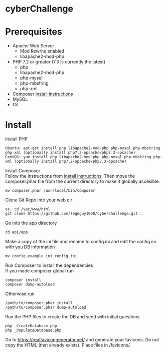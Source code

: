 # cyberChallenge


# Prerequisites
* Apache Web Server
  * Mod Rewrite enabled
  * libapache2-mod-php
* PHP 7.2 or greater (7.3 is currently the latest)
  * php
  * libapache2-mod-php
  * php-mysql
  * php-mbstring
  * php-xml
* Composer [install instructions](https://getcomposer.org/download/)
* MySQL
* Git

# Install

Install PHP
```
Ubuntu: apt-get install php libapache2-mod-php php-mysql php-mbstring php-xml (optionally install php7.2-opcache/php7.3-opcache)
CentOS: yum install php libapache2-mod-php php-mysql php-mbstring php-xml (optionally install php7.2-opcache/php7.3-opcache)
```
Install Composer  
Follow the instructions from [install instructions](https://getcomposer.org/download/).  Then move the composer.phar file from the current directory to make it globally accesible.
```
mv composer.phar /usr/local/bin/composer
```
Clone Git Repo into your web dir
```
ex. cd /var/www/html
git clone https://github.com/legoguy1000/cyberChallenge.git .
```

Go into the app directory
```
cd api/app
```
Make a copy of the ini file and rename to config.ini and edit the config.ini with you DB information
```
mv config.example.ini config.ini
```
Run Composer to install the dependencies  
If you made composer global run
```
composer install
composer dump-autoload
```
Otherwise run
```
/path/to/composer.phar install
/path/to/composer.phar dump-autoload
```

Run the PHP files to create the DB and seed with initial questions
```
php _CreateDatabase.php
php _PopulateDatabase.php
```
Go to https://realfavicongenerator.net/ and generate your favicons.  Do not copy the HTML (that already exists). Place files in /favicons/.
